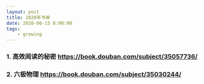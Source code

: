 ```yaml
---
layout: post
title: 2020年书单
date: 2020-06-15 8:00:00
tags: 
	- growing
---
```


###  1. 高效阅读的秘密 https://book.douban.com/subject/35057736/

###  2. 六极物理 https://book.douban.com/subject/35030244/